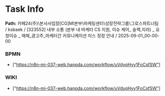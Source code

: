 # Task Info

**Path:** 카페24(주)\본사사업장\[CG]MI본부\마케팅센터\성장전략그룹\그로스파트너팀 / ksbaek / [323552] 내부 소통 (본부 내 마케터 CS 지원, 이슈 케어_ 슬랙,지라) _ 요청이슈 _ 매체_광고주_마케터간 커뮤니케이션 미스 정정 안내 / 2025-09-01_00-00-00

### BPMN
- ["https://n8n-mi-037-web.hanpda.com/workflow/uVdyqHyy1FoCsfSW"]

### WIKI
- ["https://n8n-mi-037-web.hanpda.com/workflow/uVdyqHyy1FoCsfSW"]

